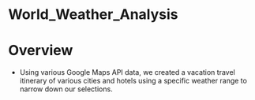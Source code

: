 # World_Weather_Analysis
# Overview
* Using various Google Maps API data, we created a vacation travel itinerary of various cities and hotels using a specific weather range to narrow down our selections.
